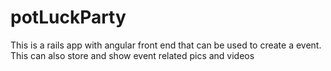# potLuckParty
This is a rails app with angular front end that can be used to create a event. This can also store and show event related pics and videos
